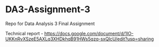 # DA3-Assignment-3
 Repo for Data Analysis 3 Final Assignment

Technical report - https://docs.google.com/document/d/1IO-UKKnRvXSzeE5AXLq3XHDkhqB91HWs5qzq-sxQlcU/edit?usp=sharing
